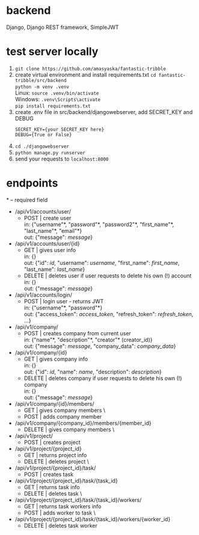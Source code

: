 # backend
Django, Django REST framework, SimpleJWT
# test server locally
1. ```git clone https://github.com/amasyaska/fantastic-tribble```
2. create virtual environment and install requirements.txt
   ```cd fantastic-tribble/src/backend``` \
   ```python -m venv .venv``` \
   Linux: ```source .venv/bin/activate``` \
   Windows: ```.venv\Scripts\activate``` \
   ```pip install requirements.txt```
4. create .env file in src/backend/djangowebserver, add SECRET_KEY and DEBUG
   ```
   SECRET_KEY={your SECRET_KEY here}
   DEBUG={True or False}
   ```
5. ```cd ./djangowebserver```
6. ```python manage.py runserver```
7. send your requests to ```localhost:8000```
# endpoints
\* – required field
- /api/v1/accounts/user/
   - POST | create user \
     in: {"username"\*, "password"\*, "password2"\*, "first_name"\*, "last_name"\*, "email"\*} \
     out: {"message": *message*}
- /api/v1/accounts/user/{id}
   - GET | gives user info \
     in: {} \
     out: {"id": *id*, "username": *username*, "first_name": *first_name*, "last_name": *last_name*}
   - DELETE | deletes user if user requests to delete his own (!) account \
     in: {} \
     out: {"message": *message*}
- /api/v1/accounts/login/
   - POST | login user - returns JWT \
     in: {"username"\*, "password"\*} \
     out: {"access_token": *access_token*, "refresh_token": *refresh_token*, ...}
- /api/v1/company/
   - POST | creates company from current user \
     in: {"name"\*, "description"\*, "creator"\* (creator_id)} \
     out: {"message": *message*, "company_data": *company_data*}
- /api/v1/company/{id}
   - GET | gives company info \
     in: {} \
     out: {"id": *id*, "name": *name*, "description": *description*}
   - DELETE | deletes company if user requests to delete his own (!) company \
     in: {} \
     out: {"message": *message*}
- /api/v1/company/{id}/members/
   - GET | gives company members \
   - POST | adds company member
- /api/v1/company/{company_id}/members/{member_id}
   - DELETE | gives company members \
- /api/v1/project/
   - POST | creates project
- /api/v1/project/{project_id}
   - GET | returns project info
   - DELETE | deletes project \
- /api/v1/project/{project_id}/task/
   - POST | creates task
- /api/v1/project/{project_id}/task/{task_id}
   - GET | returns task info
   - DELETE | deletes task \
- /api/v1/project/{project_id}/task/{task_id}/workers/
   - GET | returns task workers info
   - POST | adds worker to task \
- /api/v1/project/{project_id}/task/{task_id}/workers/{worker_id}
   - DELETE | deletes task worker
